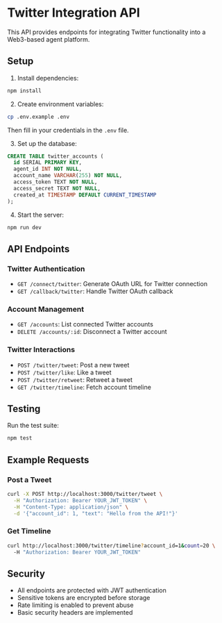 # Twitter Integration API

This API provides endpoints for integrating Twitter functionality into a Web3-based agent platform.

## Setup

1. Install dependencies:
```bash
npm install
```

2. Create environment variables:
```bash
cp .env.example .env
```
Then fill in your credentials in the `.env` file.

3. Set up the database:
```sql
CREATE TABLE twitter_accounts (
  id SERIAL PRIMARY KEY,
  agent_id INT NOT NULL,
  account_name VARCHAR(255) NOT NULL,
  access_token TEXT NOT NULL,
  access_secret TEXT NOT NULL,
  created_at TIMESTAMP DEFAULT CURRENT_TIMESTAMP
);
```

4. Start the server:
```bash
npm run dev
```

## API Endpoints

### Twitter Authentication
- `GET /connect/twitter`: Generate OAuth URL for Twitter connection
- `GET /callback/twitter`: Handle Twitter OAuth callback

### Account Management
- `GET /accounts`: List connected Twitter accounts
- `DELETE /accounts/:id`: Disconnect a Twitter account

### Twitter Interactions
- `POST /twitter/tweet`: Post a new tweet
- `POST /twitter/like`: Like a tweet
- `POST /twitter/retweet`: Retweet a tweet
- `GET /twitter/timeline`: Fetch account timeline

## Testing

Run the test suite:
```bash
npm test
```

## Example Requests

### Post a Tweet
```bash
curl -X POST http://localhost:3000/twitter/tweet \
  -H "Authorization: Bearer YOUR_JWT_TOKEN" \
  -H "Content-Type: application/json" \
  -d '{"account_id": 1, "text": "Hello from the API!"}'
```

### Get Timeline
```bash
curl http://localhost:3000/twitter/timeline?account_id=1&count=20 \
  -H "Authorization: Bearer YOUR_JWT_TOKEN"
```

## Security

- All endpoints are protected with JWT authentication
- Sensitive tokens are encrypted before storage
- Rate limiting is enabled to prevent abuse
- Basic security headers are implemented